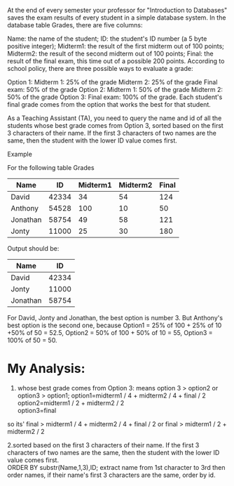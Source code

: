 At the end of every semester your professor for "Introduction to Databases" saves the exam results of every student in a simple database system. In the database table Grades, there are five columns:

Name: the name of the student;
ID: the student's ID number (a 5 byte positive integer);
Midterm1: the result of the first midterm out of 100 points;
Midterm2: the result of the second midterm out of 100 points;
Final: the result of the final exam, this time out of a possible 200 points.
According to school policy, there are three possible ways to evaluate a grade:

Option 1:
Midterm 1: 25% of the grade
Midterm 2: 25% of the grade
Final exam: 50% of the grade
Option 2:
Midterm 1: 50% of the grade
Midterm 2: 50% of the grade
Option 3:
Final exam: 100% of the grade.
Each student's final grade comes from the option that works the best for that student.

As a Teaching Assistant (TA), you need to query the name and id of all the students whose best grade comes from Option 3, sorted based on the first 3 characters of their name. If the first 3 characters of two names are the same, then the student with the lower ID value comes first.

Example

For the following table Grades

| Name     | ID    | Midterm1 | Midterm2 | Final |
|----------|-------|----------|----------|-------|
| David    | 42334 | 34       | 54       | 124   |
| Anthony  | 54528 | 100      | 10       | 50    |
| Jonathan | 58754 | 49       | 58       | 121   |
| Jonty    | 11000 | 25       | 30       | 180   |

Output should be:

| Name     | ID    |
|----------|-------|
| David    | 42334 |
| Jonty    | 11000 |
| Jonathan | 58754 |

For David, Jonty and Jonathan, the best option is number 3. But Anthony's best option is the second one, because Option1 = 25% of 100 + 25% of 10 +50% of 50 = 52.5, Option2 = 50% of 100 + 50% of 10 = 55, Option3 = 100% of 50 = 50.


# My Analysis: 
1. whose best grade comes from Option 3: means option 3 > option2 or option3 > option1;
option1=midterm1 / 4 + midterm2 / 4 + final / 2  
option2=midterm1 / 2 + midterm2 / 2  
option3=final  

so its' final > midterm1 / 4 + midterm2 / 4 + final / 2  or final > midterm1 / 2 + midterm2 / 2  

2.sorted based on the first 3 characters of their name. If the first 3 characters of two names are the same, then the student with the lower ID value comes first.  
ORDER BY substr(Name,1,3),ID;
extract name from 1st character to 3rd then order names, if their name's first 3 characters are the same, order by id.

